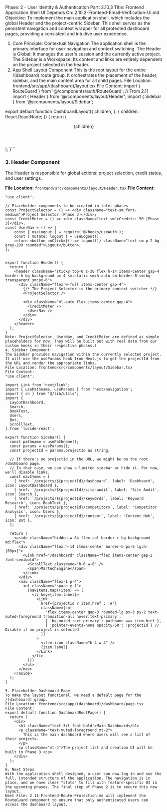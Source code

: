 Phase: 2 - User Identity & Authentication
Part: 2.10.3
Title: Frontend Application Shell UI
Depends On: 2.10.2-Frontend-Email-Verification-UI.md
Objective: To implement the main application shell, which includes the global Header and the project-centric Sidebar. This shell serves as the persistent navigation and context wrapper for all protected dashboard pages, providing a consistent and intuitive user experience.
1. Core Principle: Contextual Navigation
The application shell is the primary interface for user navigation and context switching.
The Header is Global: It manages the user's session and the currently active project.
The Sidebar is a Workspace: Its content and links are entirely dependent on the project selected in the header.
2. App Shell Layout Component
This is the root layout for the entire /(dashboard) route group. It orchestrates the placement of the header, sidebar, and the main content area for all child pages.
File Location: frontend/src/app/(dashboard)/layout.tsx
File Content:
import { RouteGuard } from '@/components/auth/RouteGuard'; // From 2.11
import { Header } from '@/components/layout/Header';
import { Sidebar } from '@/components/layout/Sidebar';

export default function DashboardLayout({
  children,
}: {
  children: React.ReactNode;
}) {
  return (
    <RouteGuard>
      <div className="flex h-screen w-full overflow-hidden bg-muted/40">
        <Sidebar />
        <div className="flex flex-1 flex-col overflow-y-auto overflow-x-hidden">
          <Header />
          <main className="flex-1 p-4 sm:p-6 md:p-8">
            {children}
          </main>
        </div>
      </div>
    </RouteGuard>
  );
}```

### **3. Header Component**

The Header is responsible for global actions: project selection, credit status, and user settings.

**File Location:** `frontend/src/components/layout/Header.tsx`
**File Content:**
```tsx
"use client";

// Placeholder components to be created in later phases
const ProjectSelector = () => <div className="text-sm font-medium">Project Selector [Phase 3]</div>;
const CreditMeter = () => <div className="text-sm">Credits: 50 [Phase 3]</div>;
const UserNav = () => {
    const { useLogout } = require('@/hooks/useAuth');
    const { mutate: logout } = useLogout();
    return <button onClick={() => logout()} className="text-sm p-2 bg-gray-200 rounded">Logout</button>;
};


export function Header() {
  return (
    <header className="sticky top-0 z-30 flex h-14 items-center gap-4 border-b bg-background px-4 sm:static sm:h-auto sm:border-0 sm:bg-transparent sm:px-6">
      <div className="flex w-full items-center gap-4">
        {/* The Project Selector is the primary context switcher */}
        <ProjectSelector />
        
        <div className="ml-auto flex items-center gap-4">
          <CreditMeter />
          <UserNav />
        </div>
      </div>
    </header>
  );
}
Note: ProjectSelector, UserNav, and CreditMeter are defined as simple placeholders for now. They will be built out with real data from our custom hooks in their respective phases.)
4. Sidebar Component
The Sidebar provides navigation within the currently selected project. It will use the useParams hook from Next.js to get the projectId from the URL and render the appropriate links.
File Location: frontend/src/components/layout/Sidebar.tsx
File Content:
"use client";

import Link from 'next/link';
import { usePathname, useParams } from 'next/navigation';
import { cn } from '@/lib/utils';
import {
  LayoutDashboard,
  Search,
  BookText,
  Users,
  Bot,
  ScrollText,
} from 'lucide-react';

export function Sidebar() {
  const pathname = usePathname();
  const params = useParams();
  const projectId = params.projectId as string;

  // If there's no projectId in the URL, we might be on the root /dashboard page.
  // In that case, we can show a limited sidebar or hide it. For now, we'll disable links.
  const navItems = [
    { href: `/projects/${projectId}/dashboard`, label: 'Dashboard', icon: LayoutDashboard },
    { href: `/projects/${projectId}/site-audit`, label: 'Site Audit', icon: Search },
    { href: `/projects/${projectId}/keywords`, label: 'Keyword Research', icon: BookText },
    { href: `/projects/${projectId}/competitors`, label: 'Competitor Analysis', icon: Users },
    { href: `/projects/${projectId}/content`, label: 'Content Hub', icon: Bot },
  ];

  return (
    <aside className="hidden w-64 flex-col border-r bg-background md:flex">
      <div className="flex h-14 items-center border-b px-6 lg:h-[60px]">
        <Link href="/dashboard" className="flex items-center gap-2 font-semibold">
          <ScrollText className="h-6 w-6" />
          <span>MartechEngine</span>
        </Link>
      </div>
      <nav className="flex-1 p-4">
        <ul className="space-y-1">
          {navItems.map((item) => (
            <li key={item.label}>
              <Link
                href={projectId ? item.href : '#'}
                className={cn(
                  'flex items-center gap-3 rounded-lg px-3 py-2 text-muted-foreground transition-all hover:text-primary',
                  { 'bg-muted text-primary': pathname === item.href },
                  { 'pointer-events-none opacity-50': !projectId } // Disable if no project is selected
                )}
              >
                <item.icon className="h-4 w-4" />
                {item.label}
              </Link>
            </li>
          ))}
        </ul>
      </nav>
    </aside>
  );
}

5. Placeholder Dashboard Page
To make the layout functional, we need a default page for the /(dashboard) group.
File Location: frontend/src/app/(dashboard)/dashboard/page.tsx
File Content:
export default function DashboardRootPage() {
  return (
    <div>
      <h1 className="text-3xl font-bold">Main Dashboard</h1>
      <p className="text-muted-foreground mt-2">
        This is the main dashboard where users will see a list of their projects.
      </p>
      <p className="mt-4">The project list and creation UI will be built in Phase 3.</p>
    </div>
  );
}
6. Next Steps
With the application shell designed, a user can now log in and see the full, intended structure of the application. The navigation is in place, and we have clear "slots" to fill with feature-specific UI in the upcoming phases. The final step of Phase 2 is to secure this new layout.
Next File: 2.11-Frontend-Route-Protection.md will implement the RouteGuard component to ensure that only authenticated users can access the dashboard layout.